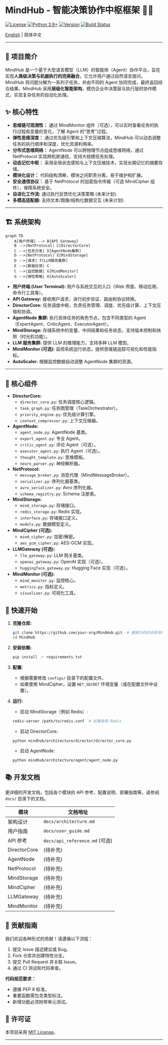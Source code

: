 # MindHub - 智能决策协作中枢框架 🧠🤖

[![License](https://img.shields.io/badge/License-MIT-blue.svg)](https://opensource.org/licenses/MIT)
[![Python 3.9+](https://img.shields.io/badge/Python-3.9%2B-green.svg)](https://www.python.org/)
[![Version](https://img.shields.io/badge/Version-0.1.0-orange.svg)](https://semver.org)
[![Build Status](https://img.shields.io/badge/build-passing-brightgreen)](https://example.com/build) <!-- 替换为实际的构建状态 -->

[English](./README_EN.md) | 简体中文

---

## 🌟 项目简介

MindHub 是一个基于大型语言模型（LLM）的智能体（Agent）协作平台，旨在实现**人类级决策与机器执行的完美融合**。它允许用户通过自然语言提问，MindHub 将问题分解为一系列子任务，并由不同的 Agent 协同完成，最终返回综合结果。MindHub 采用**层级化智能架构**，模仿企业中决策层与执行层的协作模式，实现复杂任务的自动化处理。

## ✨ 核心特性

*   **思维链可观测性：** 通过 MindMonitor 组件（可选），可以实时查看任务的执行过程和变量的变化，了解 Agent 的“思考”过程。
*   **弹性思维深度：** 通过优先级引擎和上下文压缩算法，MindHub 可以动态调整任务的执行顺序和深度，优化资源利用率。
*   **分布式思维网络：** AgentNode 可以跨物理节点组成思维网络，通过 NetProtocol 实现跨机房通信，支持大规模任务处理。
*   **动态记忆中枢：** 采用全局状态感知与上下文压缩技术，实现长期记忆的摘要存储。
*   **模块化设计：** 代码结构清晰，模块之间职责分离，易于维护和扩展。
*   **安全通信协议：** 基于 NetProtocol 的加密指令传输（可选 MindCipher 组件），保障系统安全。
*   **自进化工作流:** 通过执行反馈优化决策策略 (未来计划).
*   **多模态适配器:** 支持文本/图像/结构化数据交互 (未来计划).

---

## 🏗 系统架构

```mermaid
graph TD
    A[用户终端] --> B{API Gateway}
    B -->|NetProtocol| C[DirectorCore]
    C -->|任务分发| D[AgentNode集群]
    D -->|NetProtocol| E[MindStorage]
    D -->|请求| F[LLM服务集群]
    E -->|数据反馈| C
    C -->|监控数据| G[MindMonitor]
    G -->|弹性策略| H[AutoScaler]
```

*   **用户终端 (User Terminal):** 用户与系统交互的入口（Web 界面、移动应用、命令行工具等）。
*   **API Gateway:** 接收用户请求，进行初步验证、路由和协议转换。
*   **DirectorCore:** 任务调度中枢，负责任务管理、调度、优先级计算、上下文压缩和协调。
*   **AgentNode 集群:** 执行具体任务的角色节点，包含不同类型的 Agent（ExpertAgent、CriticAgent、ExecutorAgent）。
*   **MindStorage:** 存储系统中的变量、中间结果和任务状态，支持版本控制和快照（时光机功能）。
*   **LLM 服务集群:** 提供 LLM 的推理能力，支持多种 LLM 模型。
*   **MindMonitor (可选):** 监控系统运行状态，提供思维链追踪可视化和性能指标。
*   **AutoScaler:** 根据监控数据自动调整 AgentNode 集群的资源。

---

## 🧩 核心组件

*   **DirectorCore:**
    *   `director_core.py`: 任务调度核心逻辑。
    *   `task_graph.py`: 任务图管理（TaskOrchestrator）。
    *   `priority_engine.py`: 优先级计算引擎。
    *   `context_compressor.py`: 上下文压缩器。
*   **AgentNode:**
    *   `agent_node.py`: AgentNode 基类。
    *   `expert_agent.py`: 专业 Agent。
    *   `critic_agent.py`: 评论 Agent（可选）。
    *   `executor_agent.py`: 执行 Agent（可选）。
    *   `thought_template.py`: 思维模板。
    *   `neuro_parser.py`: 神经解析器。
*   **NetProtocol:**
    *   `message_broker.py`: 消息代理（MindMessageBroker）。
    *   `serializer.py`: 序列化器基类。
    *   `avro_serializer.py`: Avro 序列化器。
    *   `schema_registry.py`: Schema 注册表。
*   **MindStorage:**
    *   `mind_storage.py`: 存储接口。
    *   `redis_storage.py`: Redis 实现。
    *   `interface.py`: 存储接口定义。
    *   `models.py`: 数据模型定义。
*   **MindCipher (可选):**
    *   `mind_cipher.py`: 加密/解密。
    *   `aes_gcm_cipher.py`: AES-GCM 实现。
*   **LLMGateway (可选):**
    *   `llm_gateway.py`: LLM 网关基类。
    *   `openai_gateway.py`: OpenAI 实现（可选）。
    *   `huggingface_gateway.py`: Hugging Face 实现（可选）。
*   **MindMonitor (可选):**
    *   `mind_monitor.py`: 监控核心。
    *   `metrics.py`: 指标定义。
    *   `visualizer.py`: 可视化工具。

## 🚀 快速开始

1.  **克隆仓库:**

    ```bash
    git clone https://github.com/your-org/MindHub.git  # 替换为你的仓库地址
    cd MindHub
    ```

2.  **安装依赖:**

    ```bash
    pip install -r requirements.txt
    ```

3.  **配置:**

    *   根据需要修改 `configs/` 目录下的配置文件。
    *   如果使用 MindCipher，设置 `NET_SECRET` 环境变量（或在配置文件中设置）。

4.  **运行:**
    *   启动 MindStorage（例如 Redis）:

    ```bash
    redis-server /path/to/redis.conf  # 如果使用 Redis
    ```

    *   启动 DirectorCore:

    ```bash
    python mindhub/architecture/director/director_core.py
    ```

    *   启动 AgentNode:

    ```bash
    python mindhub/architecture/agent/agent_node.py
    ```

## 📚 开发文档

更详细的开发文档，包括各个模块的 API 参考、配置说明、部署指南等，请参阅 `docs/` 目录下的文档。

| 模块          | 文档地址                     |
| ------------- | ---------------------------- |
| 架构设计      | `docs/architecture.md`       |
| 用户指南      | `docs/user_guide.md`        |
| API 参考      | `docs/api_reference.md` (可选) |
| DirectorCore  | (待补充)                     |
| AgentNode     | (待补充)                     |
| NetProtocol   | (待补充)                     |
| MindStorage   | (待补充)                     |
| MindCipher    | (待补充)                     |
| LLMGateway    | (待补充)                     |
| MindMonitor   | (待补充)                     |

## 🤝 贡献指南

我们欢迎各种形式的贡献！请遵循以下流程：

1.  提交 Issue 描述建议或 Bug。
2.  Fork 仓库并创建特性分支。
3.  提交 Pull Request 并关联 Issue。
4.  通过 CI 测试和代码审查。

**代码规范要求：**

*   遵循 PEP 8 标准。
*   重要函数需包含类型标注。
*   新增功能必须附带单元测试。

## 📜 许可证

本项目采用 [MIT License](LICENSE)。

---